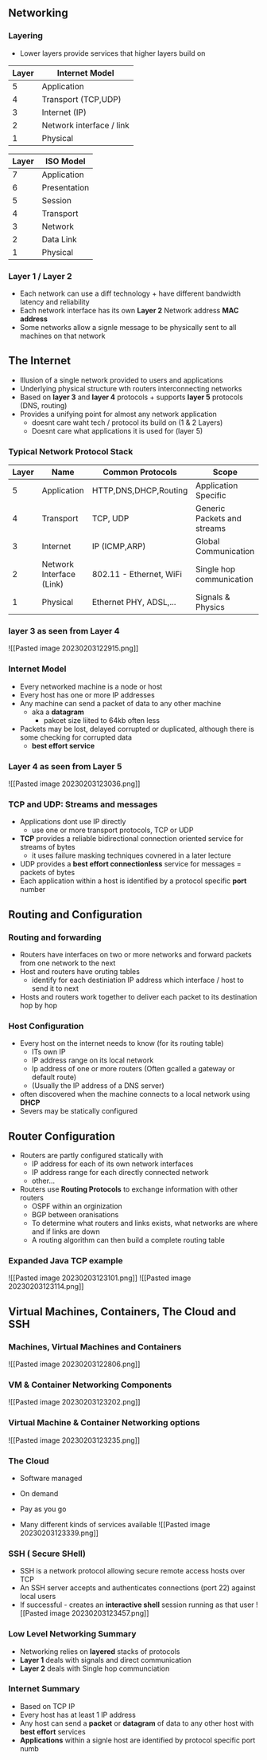 
## Networking 

### Layering

- Lower layers provide services that higher layers build on 

| Layer   | Internet Model |
| --- | ----------- |
| 5   |     Application        |
| 4   |    Transport (TCP,UDP)        |
| 3   |       Internet (IP)      |
| 2   |    Network interface / link         |
| 1   |    Physical         |


| Layer | ISO Model    |
| ----- | ------------ |
| 7     | Application  |
| 6     | Presentation |
| 5     | Session      |
| 4     | Transport    |
| 3     | Network      |
| 2     | Data Link    |
| 1     | Physical             |

### Layer 1 / Layer 2
- Each network can use a diff technology + have different bandwidth latency and reliability 
- Each network interface has its own **Layer 2** Network address **MAC address**
- Some networks allow a signle message to be physically sent to all machines on that network

## The Internet 

- Illusion of a single network provided to users and applications
- Underlying physical structure wth routers interconnecting networks 
- Based on **layer 3** and **layer 4** protocols + supports **layer 5** protocols (DNS, routing)
- Provides a unifying point for almost any network application 
	- doesnt care waht tech / protocol its build on (1 & 2 Layers)
	- Doesnt care what applications it is used for (layer 5)

### Typical Network Protocol Stack
| Layer | Name                     | Common Protocols        | Scope                       |
| ----- | ------------------------ | ----------------------- | --------------------------- |
| 5     | Application              | HTTP,DNS,DHCP,Routing   | Application Specific        |
| 4     | Transport                | TCP, UDP                | Generic Packets and streams |
| 3     | Internet                 | IP (ICMP,ARP)           | Global Communication        |
| 2     | Network Interface (Link) | 802.11 - Ethernet, WiFi | Single hop communication    |
| 1     | Physical                 | Ethernet PHY, ADSL,...  | Signals & Physics                            |

### layer 3 as seen from Layer 4
![[Pasted image 20230203122915.png]]

### Internet Model
- Every networked machine is a node or host
- Every host has one or more IP addresses
- Any machine can send a packet of data to any other machine
	- aka a **datagram**
		- pakcet size liited to 64kb often less
- Packets may be lost, delayed corrupted or duplicated, although there is some checking for corrupted data
	- **best effort service**

### Layer 4 as seen from Layer 5
![[Pasted image 20230203123036.png]]

### TCP and UDP: Streams and messages
- Applications dont use IP directly
	- use one or more transport protocols, TCP or UDP
- **TCP** provides a reliable bidirectional connection oriented service for streams of bytes
	- it uses failure masking techniques covnered in a later lecture
- UDP provides a **best effort connectionless** service for messages = packets of bytes
- Each application within a host is identified by a protocol specific **port** number

## Routing and Configuration 

### Routing and forwarding
- Routers have interfaces on two or more networks and forward packets from one network to the next
- Host and routers have oruting tables
	- identify for each destiniation IP address which interface / host to send it to next
- Hosts and routers work together to deliver each packet to its destination hop by hop

### Host Configuration
- Every host on the internet needs to know (for its routing table)
	- ITs own IP
	- IP address range on its local network
	- Ip address of one or more routers (Often gcalled a gateway or default route)
	- (Usually the IP address of a DNS server)
- often discovered when the machine connects to a local network using **DHCP**
- Severs may be statically configured 


## Router Configuration 
- Routers are partly configured statically with
	- IP address for each of its own network interfaces
	- IP address range for each directly connected network
	- other...
- Routers use **Routing Protocols** to exchange information with other routers
	- OSPF within an orginization 
	- BGP between oranisations
	- To determine what routers and links exists, what networks are where and if links are down
	- A routing algorithm can then build a complete routing table 

### Expanded Java TCP example 
![[Pasted image 20230203123101.png]]
![[Pasted image 20230203123114.png]]
## Virtual Machines, Containers, The Cloud and SSH

### Machines, Virtual Machines and Containers 
![[Pasted image 20230203122806.png]]

### VM & Container Networking Components
![[Pasted image 20230203123202.png]]

### Virtual Machine & Container Networking options
![[Pasted image 20230203123235.png]]

### The Cloud 
- Software managed
- On demand
- Pay as you go 

- Many different kinds of services available
	![[Pasted image 20230203123339.png]]

### SSH ( Secure SHell)
- SSH is a network protocol allowing secure remote access hosts over TCP
- An SSH server accepts and authenticates connections (port 22) against local users 
- If successful - creates an **interactive shell** session running as that user 
![[Pasted image 20230203123457.png]]

### Low Level Networking Summary
- Networking relies on **layered** stacks of protocols 
- **Layer 1** deals with signals and direct communication
- **Layer 2** deals with Single hop communciation

### Internet Summary
- Based on TCP IP 
- Every host has at least 1 IP address
- Any host can send a **packet** or **datagram** of data to any other host with **best effort** services
- **Applications** within a signle host are identified by protocol specific port numb